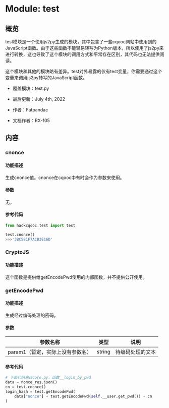 # Module: test

## 概览

test模块是一个使用js2py生成的模块，其中包含了一些cqooc网站中使用到的JavaScript函数。由于这些函数不能轻易转写为Python版本，所以使用了js2py来进行转换，这也导致了这个模块的调用方式和平常存在区别，其代码也无法提供阅读。

这个模块和其他的模块略有差异。test对外暴露的仅有test变量，你需要通过这个变量来调用js2py转写的JavaScript函数。

 - 覆盖模块：test.py

 - 最后更新：July 4th, 2022

 - 作者：Fatpandac

 - 文档作者：RX-105

## 内容

### cnonce

#### 功能描述

生成cnonce值。cnonce在cqooc中有时会作为参数来使用。

#### 参数

无。

#### 参考代码

```py
from hackcqooc.test import test

test.cnonce()
>>>'3BC581F7ACB3E16D'
```

### CryptoJS

#### 功能描述

这个函数是提供给getEncodePwd使用的内部函数，并不提供公开使用。

### getEncodePwd

#### 功能描述

生成经过编码处理的密码。

#### 参数

|参数名称|类型|说明|
| :-: | :-: | :-: |
|param1（暂定，实际上没有参数名）|string|待编码处理的文本|

#### 参考代码

```python
# 下面代码来自core.py，函数__login_by_pwd
data = nonce_res.json()
cn = test.cnonce()
login_hash = test.getEncodePwd(
    data["nonce"] + test.getEncodePwd(self.__user.get_pwd()) + cn
)
```